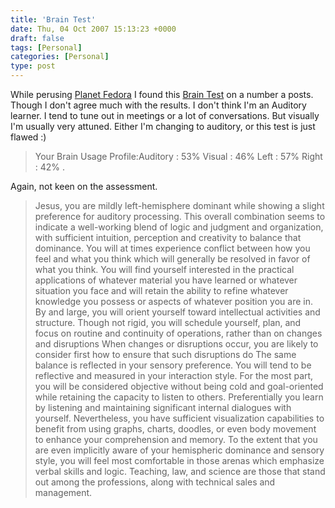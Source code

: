 ```yaml
---
title: 'Brain Test'
date: Thu, 04 Oct 2007 15:13:23 +0000
draft: false
tags: [Personal]
categories: [Personal]
type: post
---
```


While perusing [Planet Fedora](http://planet.fedoraproject.org/) I found this [Brain Test](http://mindmedia.com/braintest.html) on a number a posts. Though I don't agree much with the results. I don't think I'm an Auditory learner. I tend to tune out in meetings or a lot of conversations. But visually I'm usually very attuned. Either I'm changing to auditory, or this test is just flawed :)

> Your Brain Usage Profile:Auditory : 53% Visual : 46% Left : 57% Right : 42% .

Again, not keen on the assessment.

> Jesus, you are mildly left-hemisphere dominant while showing a slight preference for auditory processing. This overall combination seems to indicate a well-working blend of logic and judgment and organization, with sufficient intuition, perception and creativity to balance that dominance. You will at times experience conflict between how you feel and what you think which will generally be resolved in favor of what you think. You will find yourself interested in the practical applications of whatever material you have learned or whatever situation you face and will retain the ability to refine whatever knowledge you possess or aspects of whatever position you are in. By and large, you will orient yourself toward intellectual activities and structure. Though not rigid, you will schedule yourself, plan, and focus on routine and continuity of operations, rather than on changes and disruptions When changes or disruptions occur, you are likely to consider first how to ensure that such disruptions do The same balance is reflected in your sensory preference. You will tend to be reflective and measured in your interaction style. For the most part, you will be considered objective without being cold and goal-oriented while retaining the capacity to listen to others. Preferentially you learn by listening and maintaining significant internal dialogues with yourself. Nevertheless, you have sufficient visualization capabilities to benefit from using graphs, charts, doodles, or even body movement to enhance your comprehension and memory. To the extent that you are even implicitly aware of your hemispheric dominance and sensory style, you will feel most comfortable in those arenas which emphasize verbal skills and logic. Teaching, law, and science are those that stand out among the professions, along with technical sales and management.